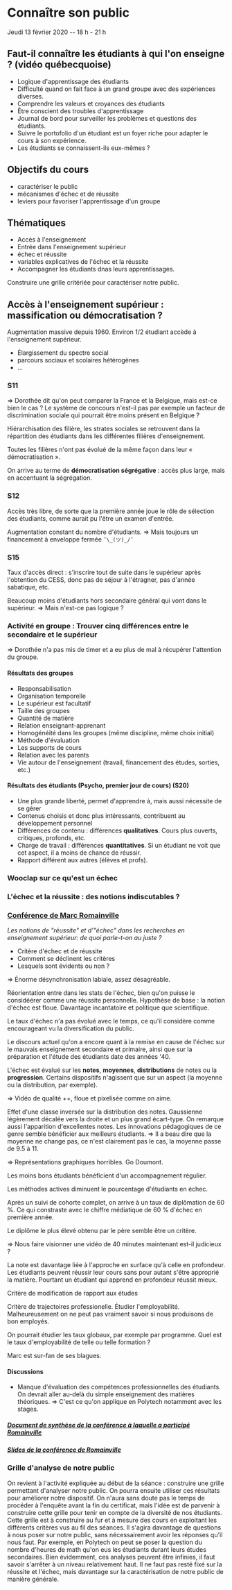 # Connaître son public

Jeudi 13 février 2020 -- 18 h - 21 h

## Faut-il connaître les étudiants à qui l'on enseigne ? (vidéo québecquoise)

* Logique d'apprentissage des étudiants
* Difficulté quand on fait face à un grand groupe avec des expériences diverses.
* Comprendre les valeurs et croyances des étudiants
* Être conscient des troubles d'apprentissage
* Journal de bord pour surveiller les problèmes et questions des étudiants.
* Suivre le portofolio d'un étudiant est un foyer riche pour adapter le cours à son expérience.
* Les étudiants se connaissent-ils eux-mêmes ?


## Objectifs du cours
* caractériser le public
* mécanismes d'échec et de réussite
* leviers pour favoriser l'apprentissage d'un groupe

## Thématiques
* Accès à l'enseignement
* Entrée dans l'enseignement supérieur
* échec et réussite
* variables explicatives de l'échec et la réussite
* Accompagner les étudiants dnas leurs apprentissages.

Construire une grille critériée pour caractériser notre public.


## Accès à l'enseignement supérieur : massification ou démocratisation ?
Augmentation massive depuis 1960.
Environ 1/2 étudiant accède à l'enseignement supérieur.

* Élargissement du spectre social
* parcours sociaux et scolaires hétérogènes
* ...

### S11
=> Dorothée dit qu'on peut comparer la France et la Belgique, mais est-ce bien le cas ?
Le système de concours n'est-il pas par exemple un facteur de discrimination sociale qui pourrait être moins présent en Belgique ?

Hiérarchisation des filière, les strates sociales se retrouvent dans la répartition des étudiants dans les différentes filières d'enseignement.

Toutes les filières n'ont pas évolué de la même façon dans leur « démocratisation ».

On arrive au terme de **démocratisation ségrégative** : accès plus large, mais en accentuant la ségrégation.

### S12
Accès très libre, de sorte que la première année joue le rôle de sélection des étudiants, comme aurait pu l'être un examen d'entrée.

Augmentation constant du nombre d'étudiants.
=> Mais toujours un financement à enveloppe fermée ```¯\_(ツ)_/¯```

### S15
Taux d'accès direct : s'inscrire tout de suite dans le supérieur après l'obtention du CESS, donc pas de séjour à l'étragner, pas d'année sabatique, etc.

Beaucoup moins d'étudiants hors secondaire général qui vont dans le supérieur.
=> Mais n'est-ce pas logique ?

### Activité en groupe : Trouver cinq différences entre le secondaire et le supérieur
=> Dorothée n'a pas mis de timer et a eu plus de mal à récupérer l'attention du groupe.

#### Résultats des groupes
* Responsabilisation
* Organisation temporelle
* Le supérieur est facultatif
* Taille des groupes
* Quantité de matière
* Relation enseignant-apprenant
* Homogénéité dans les groupes (même discipline, même choix initial)
* Méthode d'évaluation
* Les supports de cours
* Relation avec les parents
* Vie autour de l'enseignement (travail, financement des études, sorties, etc.)

#### Résultats des étudiants (Psycho, premier jour de cours) (S20)
* Une plus grande liberté, permet d'apprendre à, mais aussi nécessite de se gérer
* Contenus choisis et donc plus intéressants, contribuent au développement personnel
* Différences de contenu : différences **qualitatives**. Cours plus ouverts, critiques, profonds, etc.
* Charge de travail : différences **quantitatives**. Si un étudiant ne voit que cet aspect, il a moins de chance de réussir.
* Rapport différent aux autres (élèves et profs).

### Wooclap sur ce qu'est un échec

### L'échec et la réussite : des notions indiscutables ?

### [Conférence de Marc Romainville](https://www.canal-u.tv/video/ecole_normale_superieure_de_lyon/les_notions_de_reussite_et_d_echec_dans_les_recherches_en_enseignement_superieur_de_quoi_parle_t_on_au_juste.20591)
*Les notions de "réussite" et d'"échec" dans les recherches en enseignement supérieur: de quoi parle-t-on au juste ?*

* Critère d'échec et de réussite
* Comment se déclinent les critères
* Lesquels sont évidents ou non ?

=> Énorme désynchronisation labiale, assez désagréable.

Réorientation entre dans les stats de l'échec, bien qu'on puisse le considéérer comme une réussite personnelle.
Hypothèse de base : la notion d'échec est floue. Davantage incantatoire et politique que scientifique.

Le taux d'échec n'a pas évolué avec le temps, ce qu'il considère comme encourageant vu la diversification du public.

Le discours actuel qu'on a encore quant à la remise en cause de l'échec sur le mauvais enseignement secondaire et primaire, ainsi que sur la préparation et l'étude des étudiants date des années '40.

L'échec est évalué sur les **notes**, **moyennes**, **distributions** de notes ou la **progression**. Certains dispositifs n'agissent que sur un aspect (la moyenne ou la distribution, par exemple).

=> Vidéo de qualité ++, floue et pixelisée comme on aime.

Effet d'une classe inversée sur la distribution des notes. Gaussienne légèrement décalée vers la droite et un plus grand écart-type. On remarque aussi l'apparition d'excellentes notes. Les innovations pédagogiques de ce genre semble bénéficier aux meilleurs étudiants.
=> Il a beau dire que la moyenne ne change pas, ce n'est clairement pas le cas, la moyenne passe de 9.5 à 11.

=> Représentations graphiques horribles. Go Doumont.

Les moins bons étudiants bénéficient d'un accompagnement régulier.

Les méthodes actives diminuent le pourcentage d'étudiants en échec.

Après un suivi de cohorte complet, on arrive à un taux de diplômation de 60 %. Ce qui constraste avec le chiffre médiatique de 60 % d'échec en première année.

Le diplôme le plus élevé obtenu par le père semble être un critère.

=> Nous faire visionner une vidéo de 40 minutes maintenant est-il judicieux ?

La note est davantage liée à l'approche en surface qu'à celle en profondeur.
Les étudiants peuvent réussir leur cours sans pour autant s'être approprié la matière. Pourtant un étudiant qui apprend en profondeur réussit mieux.

Critère de modification de rapport aux études

Critère de trajectoires professionelle. Étudier l'employabilité. Malheureusement on ne peut pas vraiment savoir si nous produisons de bon employés.

On pourrait étudier les taux globaux, par exemple par programme. Quel est le taux d'employabilité de telle ou telle formation ?

Marc est sur-fan de ses blagues.


#### Discussions
* Manque d'évaluation des compétences professionnelles des étudiants. On devrait aller au-delà du simple enseignement des matières théoriques.
=> C'est ce qu'on applique en Polytech notamment avec les stages.

##### [Document de synthèse de la conférence à laquelle a participé Romainville](http://ife.ens-lyon.fr/ife/recherche/enseignement-superieur/enseigner-et-apprendre-dans-l2019enseignement-superieur/seminaire-de-consensus/reussite-et-echec-dans-lenseignement-superieur-1/rapport-reussite-et-echec-dans-lenseignement-sup-1)

##### [Slides de la conférence de Romainville](http://ife.ens-lyon.fr/ife/recherche/enseignement-superieur/enseigner-et-apprendre-dans-l2019enseignement-superieur/seminaire-de-consensus/reussite-et-echec-dans-lenseignement-superieur-1/copy_of_marc-romainville)


### Grille d'analyse de notre public
On revient à l'activité expliquée au début de la séance : construire une grille permettant d'analyser notre public. On pourra ensuite utiliser ces résultats pour améliorer notre dispositif. On n'aura sans doute pas le temps de procéder à l'enquête avant la fin du certificat, mais l'idée est de parvenir à construire cette grille pour tenir en compte de la diversité de nos étudiants. Cette grille est à construire au fur et à mesure des cours en exploitant les différents critères vus au fil des séances.
Il s'agira davantage de questions à nous poser sur notre public, sans nécessairement avoir les réponses qu'il nous faut.
Par exemple, en Polytech on peut se poser la question du nombre d'heures de math qu'on eus les étudiants durant leurs études secondaires. Bien évidemment, ces analyses peuvent être infinies, il faut savoir s'arrêter à un niveau relativement haut.
Il ne faut pas resté fixé sur la réussite et l'échec, mais davantage sur la caractérisation de notre public de manière générale.
